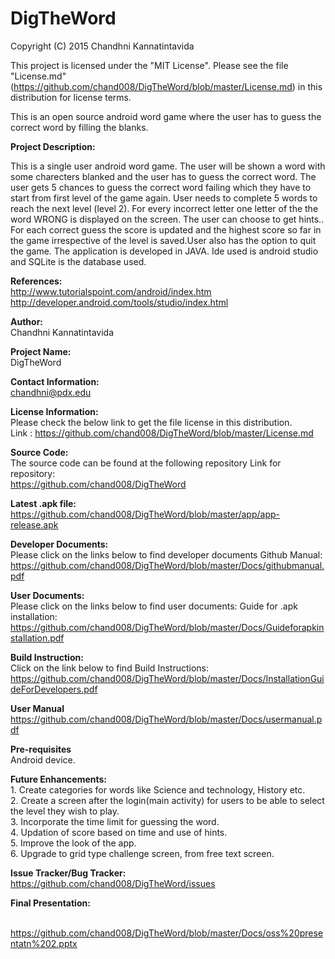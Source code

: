 # DigTheWord
Copyright (C) 2015 Chandhni Kannatintavida

This project is licensed under the "MIT License". Please see the file "License.md"(https://github.com/chand008/DigTheWord/blob/master/License.md) in this distribution for license terms.

This is an open source android word game where the user has to guess the correct word by filling the blanks.

**Project Description:**

This is a single user android word game. The user will be shown a word with some charecters blanked and the user has to guess the correct word. The user gets 5 chances to guess the correct word failing which they have to start from first level of the game again. User needs to complete 5 words to reach the next level (level 2). For every incorrect letter one letter of the the word WRONG is displayed on the screen. The user can choose to get hints.. For each correct guess the score is updated and the highest score so far in the game irrespective of the level is saved.User also has the option to quit the game.
The application is developed in JAVA. Ide used is android studio and SQLite is the database used.

**References:**
<br>http://www.tutorialspoint.com/android/index.htm<br>
http://developer.android.com/tools/studio/index.html
            
**Author:**
            <br>Chandhni Kannatintavida<br>
        
**Project Name:**
            <br>DigTheWord<br>
            
**Contact Information:**
            <br>chandhni@pdx.edu<br>

**License Information:**
           <br> Please check the below link to get the file license in this distribution.<br> Link :
            https://github.com/chand008/DigTheWord/blob/master/License.md<br>
            
**Source Code:**
            <br>The source code can be found at the following repository Link for repository:<br>
            https://github.com/chand008/DigTheWord<br>
            
**Latest .apk file:**
            <br>https://github.com/chand008/DigTheWord/blob/master/app/app-release.apk <br>
            
**Developer Documents:**
            <br>Please click on the links below to find developer documents Github Manual: <br>
            https://github.com/chand008/DigTheWord/blob/master/Docs/githubmanual.pdf <br>
            
            
**User Documents:**
           <br> Please click on the links below to find user documents: Guide for .apk installation:<br>
            https://github.com/chand008/DigTheWord/blob/master/Docs/Guideforapkinstallation.pdf <br>            

**Build Instruction:**
            <br>Click on the link below to find Build Instructions:<br>
            https://github.com/chand008/DigTheWord/blob/master/Docs/InstallationGuideForDevelopers.pdf<br>

**User Manual**
            <br>https://github.com/chand008/DigTheWord/blob/master/Docs/usermanual.pdf <br>

**Pre-requisites**
           <br> Android device.<br>
            
**Future Enhancements:**
          <br> 1.  Create categories for words like Science and technology, History etc.
          <br> 2.  Create a screen after the login(main activity) for users to be able to select the level they wish to play.
         <br>  3.  Incorporate the time limit for guessing the word.
         <br>  4.  Updation of score based on time and use of hints.
          <br> 5.  Improve the look of the app.
          <br> 6. Upgrade to grid type challenge screen, from free text screen.<br>
            
**Issue Tracker/Bug Tracker:**
            <br>https://github.com/chand008/DigTheWord/issues<br>
            
            
**Final Presentation:**

<br> https://github.com/chand008/DigTheWord/blob/master/Docs/oss%20presentatn%202.pptx <br>

